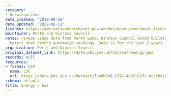 ```yaml
---
category:
- Uncategorised
date_created: '2019-09-10'
date_updated: '2022-06-12'
license: https://www.nationalarchives.gov.uk/doc/open-government-licence/version/3/
maintainer: Perth and Kinross Council
notes: <p>Gas usage data from Perth &amp; Kinross Council owned buildings fitted with
  meters that record automatic readings. Data is for the last 2 years.</p>
organization: Perth and Kinross Council
original_dataset_link: https://data.pkc.gov.uk/dataset/energy-gas
records: null
resources:
- format: CSV
  name: CSV
  url: https://data.pkc.gov.uk/dataset/fc4db049-1f17-4e35-82fc-8ccf8d101ec1/resource/9b1271cf-5b26-4b29-9468-efb22cbf1256/download/energygas.csv
schema: default
title: Energy - Gas
---
```


